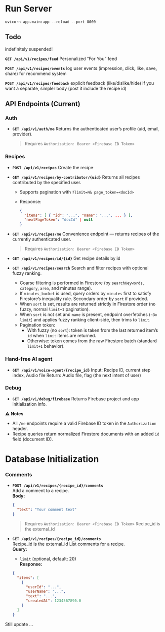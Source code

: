 # Run Server

`uvicorn app.main:app --reload --port 8000`

## Todo

indefinitely suspended!

**`GET /api/v1/recipes/feed`**
  Personalized “For You” feed

**`POST /api/v1/recipes/events`**
  log user events (impression, click, like, save, share) for recommend system

**`POST /api/v1/recipes/feedback`**
  explicit feedback (like/dislike/hide) if you want a separate, simpler body (post it include the recipe id)

## API Endpoints (Current)

### Auth

* **`GET /api/v1/auth/me`**
  Returns the authenticated user’s profile (uid, email, provider).

  > Requires `Authorization: Bearer <Firebase ID Token>`

### Recipes

* **`POST /api/v1/recipes`**
  Create the recipe

* **`GET /api/v1/recipes/by-contributor/{uid}`**
  Returns all recipes contributed by the specified user.

  * Supports pagination with `?limit=N& page_token=<docId>`
  * Response:

    ```json
    {
      "items": [ { "id": "...", "name": "...", ... } ],
      "nextPageToken": "docId" | null
    }
    ```

* **`GET /api/v1/recipes/me`**
  Convenience endpoint — returns recipes of the currently authenticated user.

  > Requires `Authorization: Bearer <Firebase ID Token>`

* **`GET /api/v1/recipes/id/{id}`**
  Get recipe details by id

* **`GET /api/v1/recipes/search`**
  Search and filter recipes with optional fuzzy ranking.
    - Coarse filtering is performed in Firestore (by `searchKeywords`, `category`, `area`, and minutes range).
    - If `minutes_bucket` is used, query orders by `minutes` first to satisfy Firestore’s inequality rule. Secondary order by `sort` if provided.
    - When `sort` is set, results are returned strictly in Firestore order (no fuzzy, normal `limit+1` pagination).
    - When `sort` is not set and `name` is present, endpoint overfetches (`~3x limit`) and applies fuzzy ranking client-side, then trims to `limit`.
    - Pagination token:
      - With fuzzy (no `sort`): token is taken from the last returned item’s `id` when `limit` items are returned.
      - Otherwise: token comes from the raw Firestore batch (standard `limit+1` behavior).

### Hand-free AI agent

* **`GET /api/v1/voice-agent/{recipe_id}`**
  Input: Recipe ID, current step index, Audio file
  Return: Audio file, flag (the next intent of user)

### Debug

* **`GET /api/v1/debug/firebase`**
  Returns Firebase project and app initialization info.

⚠️ **Notes**

* All `/me` endpoints require a valid Firebase ID token in the `Authorization` header.
* Recipe queries return normalized Firestore documents with an added `id` field (document ID).


# Database Initialization
### Comments

* **`POST /api/v1/recipes/{recipe_id}/comments`**  
  Add a comment to a recipe.  
  **Body:**  
  ```json
  {
    "text": "Your comment text"
  }
  ```
  > Requires `Authorization: Bearer <Firebase ID Token>`
  Recipe_id is the external_id

* **`GET /api/v1/recipes/{recipe_id}/comments`**  
  Recipe_id is the external_id
  List comments for a recipe.  
  **Query:**  
  - `limit` (optional, default: 20)  
  **Response:**  
  ```json
  {
    "items": [
      {
        "userId": "...",
        "userName": "...",
        "text": "...",
        "createdAt": 1234567890.0
      }
    ]
  }
  ```
Still update ...